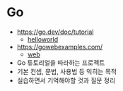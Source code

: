 # Go

- https://go.dev/doc/tutorial
  - [helloworld](./helloworld)
- https://gowebexamples.com/
  - [web](./web)
- Go 튜토리얼을 따라하는 프로젝트
- 기본 컨셉, 문법, 사용법 등 익히는 목적
- 실습하면서 기억해야할 것과 질문 정리

